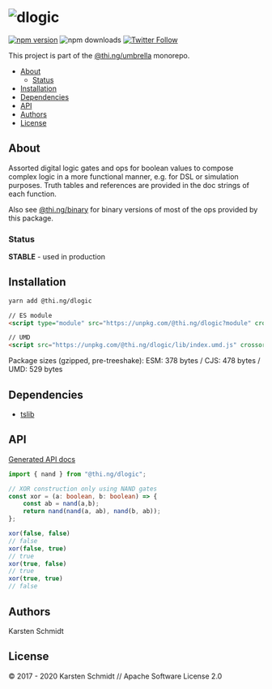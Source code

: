 <!-- This file is generated - DO NOT EDIT! -->

# ![dlogic](https://media.thi.ng/umbrella/banners/thing-dlogic.svg?687b26ef)

[![npm version](https://img.shields.io/npm/v/@thi.ng/dlogic.svg)](https://www.npmjs.com/package/@thi.ng/dlogic)
![npm downloads](https://img.shields.io/npm/dm/@thi.ng/dlogic.svg)
[![Twitter Follow](https://img.shields.io/twitter/follow/thing_umbrella.svg?style=flat-square&label=twitter)](https://twitter.com/thing_umbrella)

This project is part of the
[@thi.ng/umbrella](https://github.com/thi-ng/umbrella/) monorepo.

- [About](#about)
  - [Status](#status)
- [Installation](#installation)
- [Dependencies](#dependencies)
- [API](#api)
- [Authors](#authors)
- [License](#license)

## About

Assorted digital logic gates and ops for boolean values to compose
complex logic in a more functional manner, e.g. for DSL or simulation
purposes. Truth tables and references are provided in the doc strings of
each function.

Also see
[@thi.ng/binary](https://github.com/thi-ng/umbrella/tree/develop/packages/binary/src/logic.ts)
for binary versions of most of the ops provided by this package.

### Status

**STABLE** - used in production

## Installation

```bash
yarn add @thi.ng/dlogic
```

```html
// ES module
<script type="module" src="https://unpkg.com/@thi.ng/dlogic?module" crossorigin></script>

// UMD
<script src="https://unpkg.com/@thi.ng/dlogic/lib/index.umd.js" crossorigin></script>
```

Package sizes (gzipped, pre-treeshake): ESM: 378 bytes / CJS: 478 bytes / UMD: 529 bytes

## Dependencies

- [tslib](https://github.com/thi-ng/umbrella/tree/develop/packages/undefined)

## API

[Generated API docs](https://docs.thi.ng/umbrella/dlogic/)

```ts
import { nand } from "@thi.ng/dlogic";

// XOR construction only using NAND gates
const xor = (a: boolean, b: boolean) => {
    const ab = nand(a,b);
    return nand(nand(a, ab), nand(b, ab));
};

xor(false, false)
// false
xor(false, true)
// true
xor(true, false)
// true
xor(true, true)
// false
```

## Authors

Karsten Schmidt

## License

&copy; 2017 - 2020 Karsten Schmidt // Apache Software License 2.0
